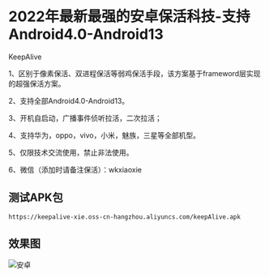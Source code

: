 # 2022年最新最强的安卓保活科技-支持Android4.0-Android13

KeepAlive

1、区别于像素保活、双进程保活等弱鸡保活手段，该方案基于frameword层实现的超强保活方案。

2、支持全部Android4.0-Android13。

3、开机自启动，广播事件侦听拉活，二次拉活；

4、支持华为，oppo，vivo，小米，魅族，三星等全部机型。

5、仅限技术交流使用，禁止非法使用。

6、微信（添加时请备注保活）：wkxiaoxie

## 测试APK包
```
https://keepalive-xie.oss-cn-hangzhou.aliyuncs.com/keepAlive.apk

```
## 效果图

![安卓](https://keepalive-xie.oss-cn-hangzhou.aliyuncs.com/img/oppo.gif)


